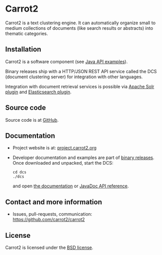 Carrot2
=======

Carrot2 is a text clustering engine. It can automatically organize small to medium
collections of documents (like search results or abstracts) into thematic categories.

Installation
------------

Carrot2 is a software component (see [Java API examples](core-examples)).

Binary releases ship with a HTTP/JSON REST API service called the DCS 
(document clustering server) for integration with other languages.

Integration with document retrieval services is possible
via [Apache Solr plugin](https://lucene.apache.org/solr/guide/result-clustering.html) 
and [Elasticsearch plugin](https://github.com/carrot2/elasticsearch-carrot2).

Source code
-----------

Source code is at [GitHub](https://github.com/carrot2/carrot2). 

Documentation
-------------

* Project website is at:
  [project.carrot2.org](https://project.carrot2.org)

* Developer documentation and examples are part of
  [binary releases](https://github.com/carrot2/carrot2/releases).
  Once downloaded and unpacked, start the DCS:

  ```shell script
  cd dcs
  ./dcs
  ```

  and open [the documentation](http://localhost:8080/doc/) or
  [JavaDoc API reference](http://localhost:8080/javadoc/).

Contact and more information
----------------------------

* Issues, pull-requests, communication:  
  https://github.com/carrot2/carrot2

License
-------

Carrot2 is licensed under the [BSD license](carrot2.LICENSE). 
